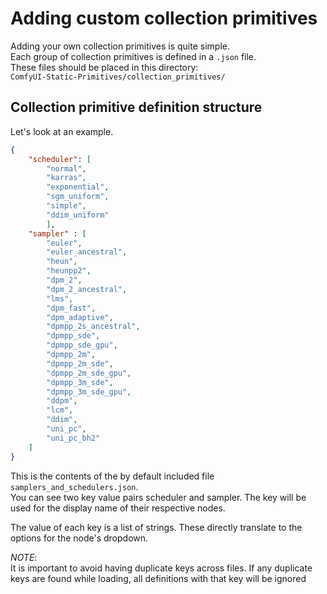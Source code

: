 # Adding custom collection primitives

Adding your own collection primitives is quite simple.  
Each group of collection primitives is defined in a `.json` file.  
These files should be placed in this directory:  
`ComfyUI-Static-Primitives/collection_primitives/`

## Collection primitive definition structure

Let's look at an example.
```json
{
    "scheduler": [
        "normal",
        "karras",
        "exponential",
        "sgm_uniform", 
        "simple",
        "ddim_uniform"
        ],
    "sampler" : [
        "euler",
        "euler_ancestral", 
        "heun",
        "heunpp2", 
        "dpm_2",
        "dpm_2_ancestral",
        "lms",
        "dpm_fast",
        "dpm_adaptive",
        "dpmpp_2s_ancestral",
        "dpmpp_sde",
        "dpmpp_sde_gpu",
        "dpmpp_2m",
        "dpmpp_2m_sde",
        "dpmpp_2m_sde_gpu",
        "dpmpp_3m_sde",
        "dpmpp_3m_sde_gpu",
        "ddpm",
        "lcm",
        "ddim",
        "uni_pc",
        "uni_pc_bh2"
    ] 
}
```
This is the contents of the by default included file
`samplers_and_schedulers.json`.  
You can see two key value pairs scheduler and sampler.
The key will be used for the display name of their respective nodes.

The value of each key is a list of strings.
These directly translate to the options for the node's dropdown.

*NOTE*:  
It is important to avoid having duplicate keys across files.
If any duplicate keys are found while loading, all definitions with that key will be ignored